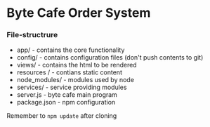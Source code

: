 # Byte Cafe Order System

### File-structrure
 - app/ - contains the core functionality
 - config/ - contains configuration files (don't push contents to git)
 - views/ - contains the html to be rendered
 - resources / - contians static content
 - node_modules/ - modules used by node
 - services/ - service providing modules
 - server.js - byte cafe main program
 - package.json - npm configuration

Remember to `npm update` after cloning
